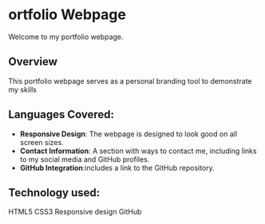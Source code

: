 # ortfolio Webpage
Welcome to my portfolio webpage.

## Overview
This portfolio webpage serves as a personal branding tool to demonstrate my skills

## Languages Covered:
- **Responsive Design**: The webpage is designed to look good on all screen sizes.
- **Contact Information**: A section with ways to contact me, including links to my social media and GitHub profiles.
- **GitHub Integration**:includes a link to the GitHub repository.

## Technology used:
HTML5
CSS3
Responsive design
GitHub